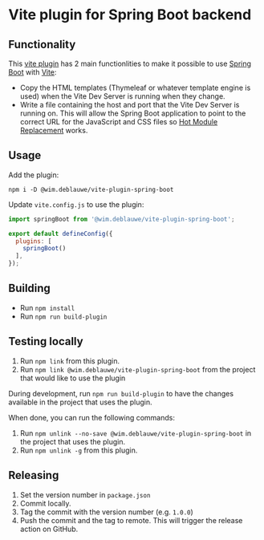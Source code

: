 # Vite plugin for Spring Boot backend

## Functionality

This [vite plugin](https://vitejs.dev/guide/api-plugin) has 2 main functionlities to make it possible to use [Spring Boot](https://spring.io/projects/spring-boot) with [Vite](https://vitejs.dev/):

* Copy the HTML templates (Thymeleaf or whatever template engine is used) when the Vite Dev Server is running when they change.
* Write a file containing the host and port that the Vite Dev Server is running on. This will allow the Spring Boot application to point to the correct URL for the JavaScript and CSS files so [Hot Module Replacement](https://vitejs.dev/guide/features.html#hot-module-replacement) works.

## Usage

Add the plugin:

```
npm i -D @wim.deblauwe/vite-plugin-spring-boot
```

Update `vite.config.js` to use the plugin:

```js
import springBoot from '@wim.deblauwe/vite-plugin-spring-boot';

export default defineConfig({
  plugins: [
    springBoot()
  ],
});
```

## Building

* Run `npm install`
* Run `npm run build-plugin`

## Testing locally

1. Run `npm link` from this plugin.
2. Run `npm link @wim.deblauwe/vite-plugin-spring-boot` from the project that would like to use the plugin

During development, run `npm run build-plugin` to have the changes available in the project that uses the plugin.

When done, you can run the following commands:

1. Run `npm unlink --no-save @wim.deblauwe/vite-plugin-spring-boot` in the project that uses the plugin.
2. Run `npm unlink -g` from this plugin.

## Releasing

1. Set the version number in `package.json`
2. Commit locally.
3. Tag the commit with the version number (e.g. `1.0.0`)
4. Push the commit and the tag to remote. This will trigger the release action on GitHub.